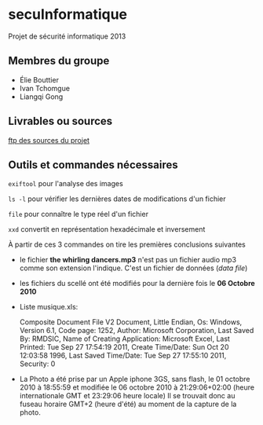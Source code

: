 secuInformatique
================

Projet de sécurité informatique 2013

## Membres du groupe

* Élie Bouttier
* Ivan Tchomgue
* Liangqi Gong

## Livrables ou sources

[ftp des sources du projet](http://diamant.bde.enseeiht.fr/secu0/)

## Outils et commandes nécessaires

`exiftool` pour l'analyse des images

`ls -l` pour vérifier les dernières dates de modifications d'un fichier

`file` pour connaître le type réel d'un fichier

`xxd` convertit en représentation hexadécimale et inversement

À partir de ces 3 commandes on tire les premières conclusions suivantes

* le fichier **the whirling dancers.mp3** n'est pas un fichier audio mp3 comme son extension
l'indique. C'est un fichier de données (*data file*)
* les fichiers du scellé ont été modifiés pour la dernière fois le **06 Octobre 2010**
* Liste musique.xls: 

	Composite Document File V2 Document, Little Endian, Os:
	Windows, Version 6.1, Code page: 1252, Author: Microsoft Corporation, Last Saved By:
	RMDSIC, Name of Creating Application: Microsoft Excel, Last Printed: Tue Sep 27 17:54:19
	2011, Create Time/Date: Sun Oct 20 12:03:58 1996, Last Saved Time/Date: Tue Sep 27
	17:55:10 2011, Security: 0
* La Photo a été prise par un Apple iphone 3GS, sans flash,  le 01 octobre 2010 à 18:55:59 et modifiée
  le 06 octobre 2010 à 21:29:06+02:00 (heure internationale GMT et 23:29:06 heure locale)
 Il se trouvait donc au fuseau horaire GMT+2 (heure d'été) au moment de la capture de la
photo.
